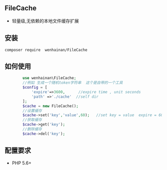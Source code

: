 ## FileCache
-  轻量级,无依赖的本地文件缓存扩展
## 安装 
```shell
composer require  wenhainan/FileCache
```

## 如何使用
```php
        use wenhainan\FileCache;
        //例如 生成一个随机token字符串  这个是自带的一个工具 
        $config = [
            'expire'=>3600,      //expire time , unit seconds
            'path' =>'./cache'  //self dir
        ];
        $cache = new FileCache();
        //设置缓存
        $cache->set('key','value',60);   //set key = value  expire = 60s
        //获取缓存
        $cache->get('key');
        //删除缓存
        $cache->del('key');  
```

## 配置要求
- PHP 5.6+